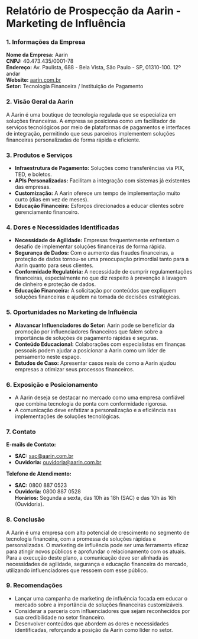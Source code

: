 # Relatório de Prospecção da Aarin - Marketing de Influência

### 1. Informações da Empresa
**Nome da Empresa:** Aarin  
**CNPJ:** 40.473.435/0001-78  
**Endereço:** Av. Paulista, 688 - Bela Vista, São Paulo - SP, 01310-100. 12º andar  
**Website:** [aarin.com.br](https://aarin.com.br/)  
**Setor:** Tecnologia Financeira / Instituição de Pagamento

### 2. Visão Geral da Aarin
A Aarin é uma boutique de tecnologia regulada que se especializa em soluções financeiras. A empresa se posiciona como um facilitador de serviços tecnológicos por meio de plataformas de pagamentos e interfaces de integração, permitindo que seus parceiros implementem soluções financeiras personalizadas de forma rápida e eficiente.

### 3. Produtos e Serviços
- **Infraestrutura de Pagamento:** Soluções como transferências via PIX, TED, e boletos.
- **APIs Personalizadas:** Facilitam a integração com sistemas já existentes das empresas.
- **Customização:** A Aarin oferece um tempo de implementação muito curto (dias em vez de meses).
- **Educação Financeira:** Esforços direcionados a educar clientes sobre gerenciamento financeiro.

### 4. Dores e Necessidades Identificadas
- **Necessidade de Agilidade:** Empresas frequentemente enfrentam o desafio de implementar soluções financeiras de forma rápida.
- **Segurança de Dados:** Com o aumento das fraudes financeiras, a proteção de dados tornou-se uma preocupação primordial tanto para a Aarin quanto para seus clientes.
- **Conformidade Regulatória:** A necessidade de cumprir regulamentações financeiras, especialmente no que diz respeito à prevenção à lavagem de dinheiro e proteção de dados.
- **Educação Financeira:** A solicitação por conteúdos que expliquem soluções financeiras e ajudem na tomada de decisões estratégicas.

### 5. Oportunidades no Marketing de Influência
- **Alavancar Influenciadores do Setor:** Aarin pode se beneficiar da promoção por influenciadores financeiros que falem sobre a importância de soluções de pagamento rápidas e seguras.
- **Conteúdo Educacional:** Colaborações com especialistas em finanças pessoais podem ajudar a posicionar a Aarin como um líder de pensamento neste espaço.
- **Estudos de Caso:** Apresentar casos reais de como a Aarin ajudou empresas a otimizar seus processos financeiros.

### 6. Exposição e Posicionamento
- A Aarin deseja se destacar no mercado como uma empresa confiável que combina tecnologia de ponta com conformidade rigorosa.
- A comunicação deve enfatizar a personalização e a eficiência nas implementações de soluções tecnológicas.

### 7. Contato
**E-mails de Contato:**
- **SAC:** sac@aarin.com.br
- **Ouvidoria:** ouvidoria@aarin.com.br

**Telefone de Atendimento:**  
- **SAC:** 0800 887 0523  
- **Ouvidoria:** 0800 887 0528  
**Horários:** Segunda a sexta, das 10h às 18h (SAC) e das 10h às 16h (Ouvidoria).

### 8. Conclusão
A Aarin é uma empresa com alto potencial de crescimento no segmento de tecnologia financeira, com a promessa de soluções rápidas e personalizadas. O marketing de influência pode ser uma ferramenta eficaz para atingir novos públicos e aprofundar o relacionamento com os atuais. Para a execução deste plano, a comunicação deve ser alinhada às necessidades de agilidade, segurança e educação financeira do mercado, utilizando influenciadores que ressoem com esse público.

### 9. Recomendações
- Lançar uma campanha de marketing de influência focada em educar o mercado sobre a importância de soluções financeiras customizáveis.
- Considerar a parceria com influenciadores que sejam reconhecidos por sua credibilidade no setor financeiro.
- Desenvolver conteúdos que abordem as dores e necessidades identificadas, reforçando a posição da Aarin como líder no setor.